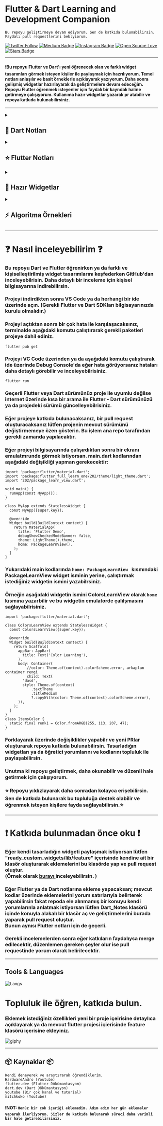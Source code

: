 # Flutter & Dart Learning and Development Companion
`Bu repoyu geliştirmeye devam ediyorum. Sen de katkıda bulunabilirsin. Faydalı pull requestlerini beklyiorum.`


[![Twitter Follow](https://img.shields.io/twitter/follow/misteranmol?label=ozcanbayram0)](https://x.com/ozcanbayram0)
[![Medium Badge](https://img.shields.io/badge/-medium(@ozcan)-0f9058?style=flat-square&labelColor=000000&logo=Medium&link=https://medium.com/@ozzcanbayram/)](https://medium.com/@ozzcanbayram)
[![Instagram Badge](https://img.shields.io/badge/-ozcan0-blue?style=flat-square&logo=instagram&logoColor=white&link=https://www.instagram.com/ozcan0/)](https://www.instagram.com/ozcan0)
[![Open Source Love](https://badges.frapsoft.com/os/v1/open-source.svg?v=102)](https://github.com/ellerbrock/open-source-badge/)
<a href="https://github.com/ozcanbayram/Flutter-Dart-Helper/stargazers"><img src="https://img.shields.io/github/stars/ozcanbayram/Flutter-Dart-Helper" alt="Stars Badge"/></a>

<hr>

#### ❗Bu repoyu Flutter ve Dart'ı yeni öğrenecek olan ve farklı widget tasarımları görmek isteyen kişiler ile paylaşmak için hazrılıyorum. Temel notları anlaşılır ve basit örneklerle açıklayarak yazıyorum. Daha sonra gelişmiş widgetlar hazırlayarak da geliştirmelere devam edeceğim. Repoyu Flutter öğrenmek isteyenler için faydalı bir kayndak haline getirmeye çalışıyorum. Kullanıma hazır widgetlar yazarak pr atabilir ve repoya katkıda bulunabilirsiniz.


<hr>

<details>
<summary> <h2> 💎 Dart Notları </h2> </summary>
  
### 👉 Tüm Dart notları için <a href="https://github.com/ozcanbayram/Flutter-Dart-Learning-Notes/tree/master/Dart_Notes"> Tıkla </a> 
### 👉 Algoritma soruları ve çözümleri için <a href="https://github.com/ozcanbayram/Flutter-Dart-Learning-Notes/tree/master/Dart_Notes/algorithm_questions"> Tıkla </a> 
### 👉 Temel Başlangıc için <a href="https://github.com/ozcanbayram/Flutter-Dart-Learning-Notes/tree/master/Dart_Notes/lesson1"> Tıkla </a> 
### 👉 if-else için <a href="https://github.com/ozcanbayram/Flutter-Dart-Learning-Notes/blob/master/Dart_Notes/lesson2/conditial.dart"> Tıkla </a> 
### 👉 Operatörler için <a href="https://github.com/ozcanbayram/Flutter-Dart-Learning-Notes/blob/master/Dart_Notes/lesson2/operators.dart"> Tıkla </a> 
### 👉 Switch-Case için <a href="https://github.com/ozcanbayram/Flutter-Dart-Learning-Notes/blob/master/Dart_Notes/lesson2/switch.dart"> Tıkla </a> 
### 👉 Listeler için <a href="https://github.com/ozcanbayram/Flutter-Dart-Learning-Notes/blob/master/Dart_Notes/lesson3/list.dart"> Tıkla </a> 
### 👉 Map için <a href="https://github.com/ozcanbayram/Flutter-Dart-Learning-Notes/blob/master/Dart_Notes/lesson3/map.dart"> Tıkla </a> 
### 👉 Methotlar (Fonksiyonlar) için <a href="https://github.com/ozcanbayram/Flutter-Dart-Learning-Notes/blob/master/Dart_Notes/lesson3/methods.dart"> Tıkla </a> 
### 👉 Sınıf yapıları (class, extends, implements...) ve detayları için <a href="https://github.com/ozcanbayram/Flutter-Dart-Learning-Notes/tree/master/Dart_Notes/lesson4"> Tıkla </a> 
### 👉 Extension için <a href="https://github.com/ozcanbayram/Flutter-Dart-Learning-Notes/blob/master/Dart_Notes/lesson4/extension.dart"> Tıkla </a> 
### 👉 Enum yapısı için <a href="https://github.com/ozcanbayram/Flutter-Dart-Learning-Notes/blob/master/Dart_Notes/lesson4/enums.dart"> Tıkla </a> 
### 👉 Gelişmiş Sınıf Yapısı için <a href="https://github.com/ozcanbayram/Flutter-Dart-Notes-Widgets/blob/master/Dart_Notes/lesson5/class_advance.dart"> Tıkla </a> 
### 👉 Custom Operator Yazmak için <a href="https://github.com/ozcanbayram/Flutter-Dart-Notes-Widgets/blob/master/Dart_Notes/lesson5/class_advance.dart"> Tıkla </a> 
### 👉 Mixin için <a href="https://github.com/ozcanbayram/Flutter-Dart-Notes-Widgets/blob/master/Dart_Notes/lesson5/class_advance.dart"> Tıkla </a> 
### 👉 Singleton için <a href="https://github.com/ozcanbayram/Flutter-Dart-Notes-Widgets/blob/master/Dart_Notes/lesson5/class_singleton.dart"> Tıkla </a> 
### 👉 Factory Constructor için <a href="https://github.com/ozcanbayram/Flutter-Dart-Notes-Widgets/blob/master/Dart_Notes/lesson5/class_singleton.dart"> Tıkla </a> 
### 👉 Eager Singleton için <a href="https://github.com/ozcanbayram/Flutter-Dart-Notes-Widgets/blob/master/Dart_Notes/lesson5/model/product_config_model.dart"> Tıkla </a> 
### 👉 Lazy Singleton için <a href="https://github.com/ozcanbayram/Flutter-Dart-Notes-Widgets/blob/master/Dart_Notes/lesson5/model/product_config_model.dart"> Tıkla </a> 
### 👉 Any - where - contains örnekleri için <a href="https://github.com/ozcanbayram/Flutter-Dart-Helper/blob/master/Dart_Notes/lesson5/list_advance.dart"> Tıkla </a> 
### 👉 Join - Map  - singleWhere örnekleri için <a href="https://github.com/ozcanbayram/Flutter-Dart-Helper/blob/master/Dart_Notes/lesson5/list_advance.dart"> Tıkla </a> 
### 👉 try catch finally için <a href="https://github.com/ozcanbayram/Flutter-Dart-Helper/blob/master/Dart_Notes/lesson5/list_advance.dart"> Tıkla </a> 
### 👉 indexOf - add - sort - compareTo için <a href="https://github.com/ozcanbayram/Flutter-Dart-Helper/blob/master/Dart_Notes/lesson5/list_advance.dart"> Tıkla </a> 
### 👉 Polymorphism için <a href="https://github.com/ozcanbayram/Flutter-Dart-Helper/blob/master/Dart_Notes/lesson6/polymorphism.dart"> Tıkla </a> 

### 👉 SOLID kaynağı için <a href="https://medium.com/@ozzcanbayram/solid-prensipleri-e90a4729e384"> Tıkla Medium </a> 

### 👉 SOLID - Single Responsibility Principle (SRP) için <a href="https://github.com/ozcanbayram/Flutter-Dart-Helper/blob/master/Dart_Notes/lesson6/solid.dart"> Tıkla </a> 
### 👉 SOLID - Open Closed Principle (OSP) için <a href="https://github.com/ozcanbayram/Flutter-Dart-Helper/blob/master/Dart_Notes/lesson6/solid.dart"> Tıkla </a> 
### 👉 SOLID - Liskov Substitution Principle (LSP) için <a href="https://github.com/ozcanbayram/Flutter-Dart-Helper/blob/master/Dart_Notes/lesson6/solid.dart"> Tıkla </a> 
### 👉 SOLID - Interface Segregation Principle (ISP) için <a href="https://github.com/ozcanbayram/Flutter-Dart-Helper/blob/master/Dart_Notes/lesson6/solid.dart"> Tıkla </a> 
### 👉 SOLID - Dependency Inversion Principle (DIP) için <a href="https://github.com/ozcanbayram/Flutter-Dart-Helper/blob/master/Dart_Notes/lesson6/solid.dart"> Tıkla </a> 
### 👉 Asenkron işlemler (async - future- await) için <a href="https://github.com/ozcanbayram/Flutter-Dart-Helper/blob/master/Dart_Notes/lesson6/async.dart"> Tıkla </a> 
### 👉 Asenkron işlemler (sync stream - while - yield) için <a href="https://github.com/ozcanbayram/Flutter-Dart-Helper/blob/master/Dart_Notes/lesson6/sync.dart"> Tıkla </a> 
### 👉 Exception için <a href="https://github.com/ozcanbayram/Flutter-Dart-Helper/blob/master/Dart_Notes/lesson6/excepetion.dart"> Tıkla </a> 
### 👉 Call Back Method için <a href="https://github.com/ozcanbayram/Flutter-Dart-Helper/blob/master/Dart_Notes/lesson6/call_back_method.dart"> Tıkla </a> 
### 👉 Typedef için <a href="https://github.com/ozcanbayram/Flutter-Dart-Helper/blob/master/Dart_Notes/lesson6/typedef.dart"> Tıkla </a> 
### 👉 Generic için <a href="https://github.com/ozcanbayram/Flutter-Dart-Helper/blob/master/Dart_Notes/lesson6/generic.dart"> Tıkla </a> 

<hr>
</details>

<details>
<summary> <h2> ⭐ Flutter Notları </h2> </summary>

### 👉 Basit text için <a href="https://github.com/ozcanbayram/Flutter-Dart-Helper/blob/master/flutter_notes/lib/level-1/text_basic_view.dart"> Tıkla </a> 
### 👉 Gelişmiş text için <a href="https://github.com/ozcanbayram/Flutter-Dart-Helper/blob/master/flutter_notes/lib/level-1/text_advence_view.dart"> Tıkla </a> 
### 👉 SizedBox için <a href="https://github.com/ozcanbayram/Flutter-Dart-Helper/blob/master/flutter_notes/lib/level-1/sized_box.dart"> Tıkla </a> 
### 👉 Container için <a href="https://github.com/ozcanbayram/Flutter-Dart-Helper/blob/master/flutter_notes/lib/level-1/container.dart"> Tıkla </a> 
### 👉 Scaffold için <a href="https://github.com/ozcanbayram/Flutter-Dart-Helper/blob/master/flutter_notes/lib/level-1/scaffold_learn.dart"> Tıkla </a> 
### 👉 Button için <a href="https://github.com/ozcanbayram/Flutter-Dart-Helper/blob/master/flutter_notes/lib/level-1/button_learn.dart"> Tıkla </a> 
### 👉 Color sınıfı için <a href="https://github.com/ozcanbayram/Flutter-Dart-Helper/blob/master/flutter_notes/lib/level-1/color_learn.dart"> Tıkla </a> 


### 👉 Statless Widget için <a href="https://github.com/ozcanbayram/Flutter-Dart-Helper/blob/master/flutter_notes/lib/level-1/statless_learn.dart"> Tıkla </a> 
### 👉 Padding kullanımı için <a href="https://github.com/ozcanbayram/Flutter-Dart-Helper/blob/master/flutter_notes/lib/level-1/padding.dart"> Tıkla </a> 
### 👉 Card kullanımı için <a href="https://github.com/ozcanbayram/Flutter-Dart-Helper/blob/master/flutter_notes/lib/level-1/card.dart"> Tıkla </a> 
### 👉 Temel Image kullanımı için <a href="https://github.com/ozcanbayram/Flutter-Dart-Helper/blob/master/flutter_notes/lib/level-1/image_learn.dart"> Tıkla </a> 
### 👉 Statefull Widget için <a href="https://github.com/ozcanbayram/Flutter-Dart-Helper/blob/master/flutter_notes/lib/level-1/statefull.dart"> Tıkla </a> 
### 👉 Yaşam döngüsü (Life Cycle) için <a href="https://github.com/ozcanbayram/Flutter-Dart-Helper/tree/master/flutter_notes/lib/level-1/life_cycle_example"> Tıkla </a> 
### 👉 PageVeiw için <a href="https://github.com/ozcanbayram/Flutter-Dart-Helper/blob/master/flutter_notes/lib/level-1/page_view_learn.dart"> Tıkla </a> 
### 👉 Text Field için <a href="https://github.com/ozcanbayram/Flutter-Dart-Helper/blob/master/flutter_notes/lib/level-1/text_field_learn.dart"> Tıkla </a> 
### 👉 Temel ListView için <a href="https://github.com/ozcanbayram/Flutter-Dart-Helper/blob/master/flutter_notes/lib/level-1/list_view.dart"> Tıkla </a> 
### 👉 ListView Builder için <a href="https://github.com/ozcanbayram/Flutter-Dart-Helper/blob/master/flutter_notes/lib/level-1/list_view_builder.dart"> Tıkla </a> 

### 👉 Image Enum kullanımı için <a href="https://github.com/ozcanbayram/Flutter-Dart-Helper/blob/master/flutter_notes/lib/level-1/image_enum.dart"> Tıkla </a> 


### 👉 Navigation Örneğini incelemek için <a href="https://github.com/ozcanbayram/Flutter-Dart-Helper/tree/master/flutter_notes/lib/level-1/navigation"> Tıkla </a> 
### 👉 Navigation Kullanımı için <a href="https://github.com/ozcanbayram/Flutter-Dart-Helper/blob/master/flutter_notes/lib/level-1/navigation/navigation_learn.dart"> Tıkla </a> 
### 👉 Navigation Detay için <a href="https://github.com/ozcanbayram/Flutter-Dart-Helper/blob/master/flutter_notes/lib/level-1/navigation/navigation_detail.dart"> Tıkla </a> 

<!-- level 2 --> 

### 👉 Tab Bar Advence için <a href="https://github.com/ozcanbayram/Flutter-Dart-Helper/blob/master/flutter_notes/lib/level-2/tab_learn.dart"> Tıkla </a> 

### 👉 Model Örnekleri ve Kullanımı için <a href="https://github.com/ozcanbayram/Flutter-Dart-Helper/tree/master/flutter_notes/lib/level-2/model_example"> Tıkla </a> 
### 👉 Model Çeşitleri (Basit-Gelişmiş) için <a href="https://github.com/ozcanbayram/Flutter-Dart-Helper/blob/master/flutter_notes/lib/level-2/model_example/model_learn.dart"> Tıkla </a> 
### 👉 Model Kullanımı için <a href="https://github.com/ozcanbayram/Flutter-Dart-Helper/blob/master/flutter_notes/lib/level-2/model_example/model_learn_view.dart"> Tıkla </a> 


### 👉 Önerilen Model Örneği için <a href="https://github.com/ozcanbayram/Flutter-Dart-Helper/blob/master/flutter_notes/lib/level-2/model_example/immutable_model_example.dart"> Tıkla </a> 

### 👉 Servis Konu Klasörü için <a href="https://github.com/ozcanbayram/Flutter-Dart-Helper/tree/master/flutter_notes/lib/level-2/service"> Tıkla </a> 
### 👉 Servis Modeli Örneği için <a href="https://github.com/ozcanbayram/Flutter-Dart-Helper/blob/master/flutter_notes/lib/level-2/service/post_model.dart"> Tıkla </a> 
### 👉 Servisten Veri Çekme (Fetch) Örneği için <a href="https://github.com/ozcanbayram/Flutter-Dart-Helper/blob/master/flutter_notes/lib/level-2/service/service_learn_view.dart"> Tıkla </a> 
### 👉 Servise Veri Gönderme (Post) Örneği için <a href="https://github.com/ozcanbayram/Flutter-Dart-Helper/blob/master/flutter_notes/lib/level-2/service/service_post_learn.dart"> Tıkla </a> 
### 👉 Servise Örneği (Yorumları listeleme) için <a href="https://github.com/ozcanbayram/Flutter-Dart-Helper/blob/master/flutter_notes/lib/level-2/service/comment_view.dart"> Tıkla </a> 

### 👉 Paket Kullanımı için <a href="https://github.com/ozcanbayram/Flutter-Dart-Helper/blob/master/flutter_notes/lib/level-2/package_example_view.dart"> Tıkla </a> 
### 👉 Paket Kullanım Örneği için <a href="https://github.com/ozcanbayram/Flutter-Dart-Helper/blob/master/flutter_notes/lib/level-2/package/loading_bar.dart"> Tıkla </a> 

### 👉 Theme Örneği için <a href="https://github.com/ozcanbayram/Flutter-Dart-Helper/blob/master/flutter_notes/lib/level-2/theme/light_theme.dart"> Tıkla </a> 
### 👉 Temel Theme Kullanım Örneği için <a href="https://github.com/ozcanbayram/Flutter-Dart-Helper/blob/master/flutter_notes/lib/level-2/package_example_view.dart"> Tıkla </a> 

### 👉 Enum Kullanım Örneği için <a href="https://github.com/ozcanbayram/Flutter-Dart-Helper/blob/master/flutter_notes/lib/level-2/widget_size_enum_example.dart"> Tıkla </a> 






### Devamı Hazırlanıyor...
<hr>
</details>


<details>
<summary> <h2> 🚀 Hazır Widgetlar </h2> </summary>
  
<hr>

### 👉 Drawer Menu için <a href="https://github.com/ozcanbayram/Flutter-Dart-Learning-Notes/tree/master/ready_custom_widgets/lib/feature/drawer_menu"> Tıkla </a> 

![drawerGIF](https://github.com/user-attachments/assets/dfa46919-da33-44f2-8695-887ca75079cd)

<hr>


### 👉 Login Screen için <a href="https://github.com/ozcanbayram/Flutter-Dart-Learning-Notes/tree/master/ready_custom_widgets/lib/feature/register_screen"> Tıkla </a> 

![loginGIF](https://github.com/user-attachments/assets/0afdb564-83c6-4045-815f-89d401db09b7)

<hr>

### 👉 Loading Bar için <a href="https://github.com/ozcanbayram/Flutter-Dart-Notes-Widgets/tree/master/ready_custom_widgets/lib/feature/loading_bar"> Tıkla </a> 

![loadingGIF](https://github.com/user-attachments/assets/41f3f207-aa9e-4f1c-962e-9787c60aa81a)

<hr>

### 👉 Bottom Nav Bar için <a href="https://github.com/ozcanbayram/Flutter-Dart-Notes-Widgets/blob/master/ready_custom_widgets/lib/feature/bottom_nav_bar/custom_navbar.dart"> Tıkla </a> 

![bottomnavbar](https://github.com/user-attachments/assets/ef62fdc3-884a-47f4-a020-a1e9e3b59bf7)

<hr>

### 👉 Hidden Drawer Menu için <a href="https://github.com/ozcanbayram/Flutter-Dart-Notes-Widgets/tree/master/ready_custom_widgets/lib/feature/hidden_drawer_menu"> Tıkla </a> 

![hidden_drawer](https://github.com/user-attachments/assets/895ef0b3-5794-4018-a21a-b98aba4acda9)

<hr>

### 👉 Bottom NavBar (selected index) için <a href="https://github.com/ozcanbayram/Flutter-Dart-Notes-Widgets/blob/master/ready_custom_widgets/lib/feature/second_bottom_nav_bar/custom_bottom_nav_bar.dart"> Tıkla </a> 

![bottom](https://github.com/user-attachments/assets/cf7d272b-aa42-43ca-a54c-c8712e72c439)

<hr>

### 👉 Slidable Widget (Kaydırılabilir liste) için <a href="https://github.com/ozcanbayram/Flutter-Dart-Helper/blob/master/ready_custom_widgets/lib/feature/slidable_widget/slidable_widget.dart"> Tıkla </a> 

![Adsız tasarım](https://github.com/user-attachments/assets/78e86234-808c-4923-99de-4fe7fd9a3faa)


<hr>

### 👉 Özel Loading Animasyonu için <a href="https://github.com/ozcanbayram/Flutter-Dart-Helper/blob/master/ready_custom_widgets/lib/feature/lottie_animations/lottie_animations.dart"> Tıkla </a> 

![Adsız tasarım](https://github.com/user-attachments/assets/f59f8251-bcae-4b44-8179-dd9c0df82773)

<hr>

### Devamı gelecek...
<hr>
</details>

<details>
<summary> <h2> ⚡ Algoritma Örnekleri </h2> </summary>
  
### 👉 Tüm algoritma soruları ve çözümleri için <a href="https://github.com/ozcanbayram/Flutter-Dart-Learning-Notes/tree/master/Dart_Notes/algorithm_questions"> Tıkla </a> 
### 👉 Sayının tek çift kontrolü örneği için <a href="https://github.com/ozcanbayram/Flutter-Dart-Learning-Notes/blob/master/Dart_Notes/algorithm_questions/odd_or_even.dart"> Tıkla </a> 

### Devamı gelecek (Açıklamalı gelişmiş algoritma örnekleri)...
<hr>
</details>



<hr>

# ❓ Nasıl inceleyebilirim ❓
### Bu repoyu Dart ve Flutter öğrenirken ya da farklı ve kişiselleştirilmiş widget tasarımlarını keşfederken GitHub'dan inceleyebilrisin. Daha detaylı bir inceleme için kişisel bilgisayarına indirebilirsin.
### Projeyi indirdikten sonra VS Code ya da herhangi bir ide üzerinde açın. (Gerekli Flutter ve Dart SDKları bilgisayarınızda kurulu olmalıdır.)
### Projeyi açtıktan sonra bir çok hata ile karşılaşacaksınız, terminalde aşağıdaki komutu çalıştırarak gerekli paketleri projeye dahil ediniz.
```
flutter pub get
```
### Projeyi VC Code üzerinden ya da aşağıdaki komutu çalıştrarak ide üzerinde Debug Console'da eğer hata görüyorsanız hataları daha detaylı görebilir ve inceleyebilrisiniz.
```
flutter run
```
### Geçerli Flutter veya Dart sürümünüz proje ile uyumlu değilse internet üzerinde kısa bir arama ile Flutter - Dart sürümünüzü ya da projedeki sürümü güncelleyebilrisiniz.
### Eğer projeye katkıda bulunacaksanız, bir pull request oluşturacaksanız lütfen projenin mevcut sürümünü değiştirmemeye özen gösterin. Bu işlem ana repo tarafından gerekli zamanda yapılacaktır.

### Eğer projeyi bilgisayarında çalışırdıktan sonra bir ekranı emulatmrunde görmek istiyorsan. main.dart kodlarından aşağıdaki değişikliği yapman gerekecektir:
```
import 'package:flutter/material.dart';
import 'package:flutter_full_learn_one/202/theme/light_theme.dart';
import '202/package_learn_view.dart';

void main() {
  runApp(const MyApp());
}

class MyApp extends StatelessWidget {
  const MyApp({super.key});

  @override
  Widget build(BuildContext context) {
    return MaterialApp(
      title: 'Flutter Demo',
      debugShowCheckedModeBanner: false,
      theme: LightTheme().theme,
      home: PackageLearnView(),
    );
  }
}
```
### Yukarıdaki main kodlarında  ``` home: PackageLearnView  ``` kısmındaki PackageLearnView widget isminin yerine, çalıştırmak istediğiniz widgetin ismini yazabilrsiniz.
### Örneğin aşağıdaki widgetin ismini  ColorsLearnView olarak ``` home ``` kısmına yazarbilir ve bu widgetin emulatorde çalılşmasını sağlayabilrisiniz.
````
import 'package:flutter/material.dart';

class ColorsLearnView extends StatelessWidget {
  const ColorsLearnView({super.key});

  @override
  Widget build(BuildContext context) {
    return Scaffold(
      appBar: AppBar(
        title: Text('Color Learning'),
      ),
      body: Container(
          //color: Theme.of(context).colorScheme.error, arkaplan container rengi
          child: Text(
        'dasd',
        style: Theme.of(context)
            .textTheme
            .titleMedium
            ?.copyWith(color: Theme.of(context).colorScheme.error),
      )),
    );
  }
}
class ItemsColor {
  static final renk1 = Color.fromARGB(255, 113, 207, 47);
}
````

### Forklayarak üzerinde değişiklikler yapabilr ve yeni PRlar oluşturarak repoya katkıda bulunabilirsin. Tasarladığın widgetları ya da öğretici yorumlarını ve kodlarını topluluk ile paylaşabilirsin.
### Unutma ki repoyu geliştirmek, daha okunabilir ve düzenli hale getirmek için çalışıyorum.
### ⭐ Repoyu yıldızlayarak daha sonradan kolayca erişebilirsin. Sen de katkıda bulunarak bu topluluğa destek olabilir ve öğrenmek isteyen kişilere fayda sağlayabilirsin.⭐
<hr>

# ❗ Katkıda bulunmadan önce oku ❗

### Eğer kendi tasarladığın widgeti paylaşmak istiyorsan lütfen "ready_custom_widgets/lib/feature" içerisinde kendine ait bir klasör oluşturarak eklemelerini bu klasörde yap ve pull request oluştur.<br> (Örnek olarak <a href="https://github.com/ozcanbayram/Flutter-Dart-Notes-Widgets/tree/master/ready_custom_widgets/lib/feature"> burayı </a> inceleyebilirsin.  )
### Eğer Flutter ya da Dart notlarına ekleme yapacaksan; mevcut kodlar üzerinde eklemelerini yorum satırlarıyla belirterek yapabilirsin fakat repoda ele alınmamış bir konuyu kendi yorumlarınla anlatmak istiyorsan lütfen Dart_Notes klasörü içinde konuyla alakalı bir klasör aç ve geliştirmelerini burada yaparak pull request oluştur. <br> Bunun aynısı Flutter notları için de geçerli.
### Gerekli incelemelerden sonra eğer katkıların faydalıysa merge edilecektir, düzenlemen gereken şeyler olur ise pull requestinde yorum olarak belirilecektir.

<hr> 

## Tools & Languages
![Langs](https://skillicons.dev/icons?i=flutter,dart,vscode,androidstudio,")


# Topluluk ile öğren, katkıda bulun. 
### Eklemek istediğiniz özellikleri yeni bir proje içeirisine detaylıca açıklayarak ya da mevcut flutter projesi içierisinde feature klasörü içerisine ekleyiniz.

<!--  ![giphy](https://media.giphy.com/media/v1.Y2lkPTc5MGI3NjExNWE3ZnVkZ3p4OWl6ZGZpNzA4N2R0ZWl5eWpyd3MxbmhucGZ3bmhzaCZlcD12MV9naWZzX3NlYXJjaCZjdD1n/26u4nJPf0JtQPdStq/giphy.gif) -->

![giphy](https://media.giphy.com/media/NC8i34AU5UxWMHVxyU/giphy.gif?cid=790b76115a7fudgzx9izdfi7087dteiyyjrws1nhnpfwnhsh&ep=v1_gifs_search&rid=giphy.gif&ct=g)

<hr>

## 📦 Kaynaklar 📦
``
Kendi deneyerek ve araştırarak öğrendiklerim.
`` <br>
``
HardwareAndro (Youtube)
``<br>
``
flutter.dev (Flutter Dökümantasyon)
``<br>
``
dart.dev (Dart Dökümantasyon)
``<br>
``
youtube (Bir çok kanal ve tutorial)
``<br>
``
mitchkoko (Youtube)
``<br>
#### ❗NOT: ``Henüz bir çok içeriği eklemedim. Adım adım her gün eklemeler yaparak ilerliyorum. Sizler de katkıda bulunarak süreci daha verimli bir hale getirebilirsiniz.``

